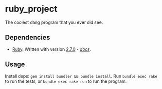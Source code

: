 # ruby_project

The coolest dang program that you ever did see.

## Dependencies

* [Ruby](https://www.ruby-lang.org/en/).  Written with version [2.7.0](https://www.ruby-lang.org/en/news/2019/12/25/ruby-2-7-0-released/) - *[docs](https://docs.ruby-lang.org/en/2.7.0/)*.

## Usage

Install deps: `gem install bundler && bundle install`. Run `bundle exec rake` to run the tests, or `bundle exec rake run` to run the program.